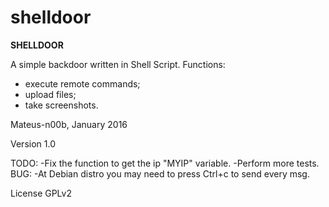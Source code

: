 # shelldoor

**SHELLDOOR**

A simple backdoor written in Shell Script.
Functions:
* execute remote commands;
* upload files;
* take screenshots.

Mateus-n00b, January 2016

Version 1.0

TODO:
-Fix the function to get the ip "MYIP" variable.
-Perform more tests.
BUG:
-At Debian distro you may need to press Ctrl+c to send every msg.

License GPLv2

